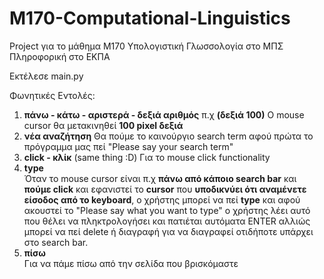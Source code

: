 # M170-Computational-Linguistics
Project για το μάθημα Μ170 Υπολογιστική Γλωσσολογία στο ΜΠΣ Πληροφορική στο ΕΚΠΑ

Εκτέλεσε main.py

Φωνητικές Εντολές:
   1) **πάνω - κάτω - αριστερά - δεξιά αριθμός** π.χ **(δεξιά 100)**
       Ο mouse cursor θα μετακινηθεί **100 pixel δεξιά**
   2) **νέα αναζήτηση** 
       Θα πούμε το καινούργιο search term αφού πρώτα το πρόγραμμα μας πεί "Please say your search term"
   3) **click - κλίκ** (same thing :D)
       Για το mouse click functionality
   5) **type** <br>
      Όταν το mouse cursor είναι π.χ **πάνω από κάποιο search bar** και **πούμε click** και εφανιστεί το **cursor**
      που **υποδικνύει ότι αναμένετε είσοδος από το keyboard**, ο χρήστης μπορεί να πεί **type** και αφού ακουστεί το "Please say what you want to type"
      ο χρήστης λέει αυτό που θέλει να πληκτρολογήσει και πατιέται αυτόματα ENTER αλλιώς μπορεί να πεί delete ή διαγραφή για να διαγραφεί 
      οτιδήποτε υπάρχει στο search bar.
   6) **πίσω** <br>
      Για να πάμε πίσω από την σελίδα που βρισκόμαστε
